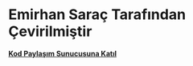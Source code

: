 # Emirhan Saraç Tarafından Çevirilmiştir
**[Kod Paylaşım Sunucusuna Katıl](https://discord.gg/cv45tPg)**


